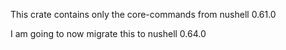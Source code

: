 
This crate contains only the core-commands from nushell 0.61.0

I am going to now migrate this to nushell 0.64.0
